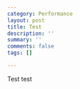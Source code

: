 ```yaml
---
category: Performance
layout: post
title: Test
description: ''
summary: ''
comments: false
tags: []

---
```

Test test